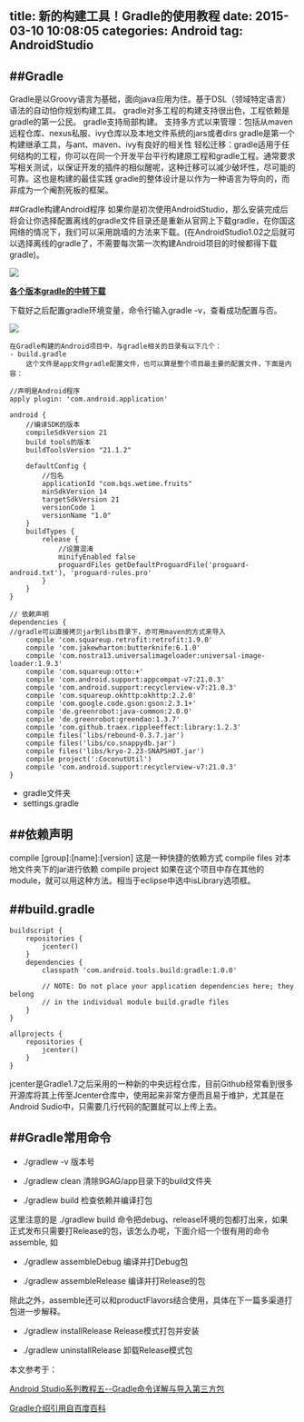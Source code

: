 title: 新的构建工具！Gradle的使用教程
date: 2015-03-10 10:08:05
categories: Android
tag: AndroidStudio
---
##Gradle
----
Gradle是以Groovy语言为基础，面向java应用为住。基于DSL（领域特定语言）语法的自动怕你规划构建工具。
gradle对多工程的构建支持很出色，工程依赖是gradle的第一公民。
gradle支持局部构建。
支持多方式以来管理：包括从maven远程仓库、nexus私服、ivy仓库以及本地文件系统的jars或者dirs
gradle是第一个构建继承工具，与ant、maven、ivy有良好的相关性
轻松迁移：gradle适用于任何结构的工程，你可以在同一个开发平台平行构建原工程和gradle工程。通常要求写相关测试，以保证开发的插件的相似醒呢，这种迁移可以减少破坏性，尽可能的可靠。这也是构建的最佳实践
gradle的整体设计是以作为一种语言为导向的，而非成为一个阉割死板的框架。
<!-- more -->
##Gradle构建Android程序
如果你是初次使用AndroidStudio，那么安装完成后将会让你选择配置离线的gradle文件目录还是重新从官网上下载gradle，在你国这网络的情况下，我们可以采用跳墙的方法来下载。(在AndroidStudio1.02之后就可以选择离线的gradle了，不需要每次第一次构建Android项目的时候都得下载gradle)。

![](http://ihgoo.qiniudn.com/gradle.png)

[**各个版本gradle的中转下载**](http://pan.baidu.com/s/1bnaZdOb)

下载好之后配置gradle环境变量，命令行输入gradle -v，查看成功配置与否。

![](http://ihgoo.qiniudn.com/gradle_v.png)


	在Gradle构建的Android项目中，与gradle相关的目录有以下几个：
	- build.gradle
		这个文件是app文件gradle配置文件，也可以算是整个项目最主要的配置文件，下面是内容：

	//声明是Android程序
	apply plugin: 'com.android.application'

	android {
	    //编译SDK的版本
	    compileSdkVersion 21
	    build tools的版本
	    buildToolsVersion "21.1.2"

	    defaultConfig {
	        //包名
	        applicationId "com.bqs.wetime.fruits"
	        minSdkVersion 14
	        targetSdkVersion 21
	        versionCode 1
	        versionName "1.0"
	    }
	    buildTypes {
	        release {
	        	//设置混淆
	            minifyEnabled false
	            proguardFiles getDefaultProguardFile('proguard-android.txt'), 'proguard-rules.pro'
	        }
	    }
	}

	// 依赖声明
	dependencies {
	//gradle可以直接拷贝jar到libs目录下，亦可用maven的方式来导入
	    compile 'com.squareup.retrofit:retrofit:1.9.0'
	    compile 'com.jakewharton:butterknife:6.1.0'
	    compile 'com.nostra13.universalimageloader:universal-image-loader:1.9.3'
	    compile 'com.squareup:otto:+'
	    compile 'com.android.support:appcompat-v7:21.0.3'
	    compile 'com.android.support:recyclerview-v7:21.0.3'
	    compile 'com.squareup.okhttp:okhttp:2.2.0'
	    compile 'com.google.code.gson:gson:2.3.1+'
	    compile 'de.greenrobot:java-common:2.0.0'
	    compile 'de.greenrobot:greendao:1.3.7'
	    compile 'com.github.traex.rippleeffect:library:1.2.3'
	    compile files('libs/rebound-0.3.7.jar')
	    compile files('libs/co.snappydb.jar')
	    compile files('libs/kryo-2.23-SNAPSHOT.jar')
	    compile project(':CoconutUtil')
	    compile 'com.android.support:recyclerview-v7:21.0.3'
	}

- gradle文件夹
- settings.gradle



##依赖声明
----
compile [group]:[name]:[version]
这是一种快捷的依赖方式
compile files 
对本地文件夹下的jar进行依赖
compile project
如果在这个项目中存在其他的module，就可以用这种方法。相当于eclipse中选中isLibrary选项框。


##build.gradle
----

	buildscript {
	    repositories {
	        jcenter()
	    }
	    dependencies {
	        classpath 'com.android.tools.build:gradle:1.0.0'

	        // NOTE: Do not place your application dependencies here; they belong
	        // in the individual module build.gradle files
	    }
	}

	allprojects {
	    repositories {
	        jcenter()
	    }
	}


jcenter是Gradle1.7之后采用的一种新的中央远程仓库，目前Github经常看到很多开源库将其上传至Jcenter仓库中，使用起来非常方便而且易于维护，尤其是在Android Sudio中，只需要几行代码的配置就可以上传上去。

##Gradle常用命令
----

* ./gradlew -v 版本号

* ./gradlew clean 清除9GAG/app目录下的build文件夹

* ./gradlew build 检查依赖并编译打包

这里注意的是 ./gradlew build 命令把debug、release环境的包都打出来，如果正式发布只需要打Release的包，该怎么办呢，下面介绍一个很有用的命令 assemble, 如

* ./gradlew assembleDebug 编译并打Debug包

* ./gradlew assembleRelease 编译并打Release的包

除此之外，assemble还可以和productFlavors结合使用，具体在下一篇多渠道打包进一步解释。

* ./gradlew installRelease Release模式打包并安装

* ./gradlew uninstallRelease 卸载Release模式包



本文参考于：

[Android Studio系列教程五--Gradle命令详解与导入第三方包](http://segmentfault.com/blog/stormzhang/1190000002464822)

[Gradle介绍引用自百度百科](http://baike.baidu.com/link?url=ow-t1eOvCniKu9H5PygoaZgNYBEk2JPUsKzwVQncNF045xdTGq6KMcb-hMW_ZAQEBroM3lfZ0e5BuYPOFDXyd_)